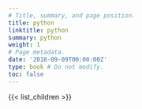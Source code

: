 ```yaml
---
# Title, summary, and page position.
title: python
linktitle: python
summary: python
weight: 1
# Page metadata.
date: '2018-09-09T00:00:00Z'
type: book # Do not modify.
toc: false
---
```


{{< list_children >}}